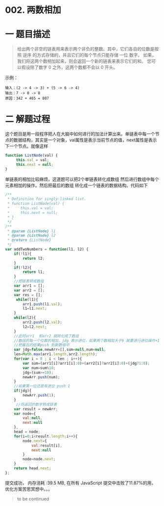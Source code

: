<!--
 * @Description: In User Settings Edit
 * @Author: your name
 * @Date: 2019-08-16 19:08:00
 * @LastEditTime: 2019-08-19 09:45:44
 * @LastEditors: Please set LastEditors
 -->
# 002. 两数相加

# 一 题目描述

>给出两个非空的链表用来表示两个非负的整数。其中，它们各自的位数是按照 逆序 的方式存储的，并且它们的每个节点只能存储 一位 数字。
>如果，我们将这两个数相加起来，则会返回一个新的链表来表示它们的和。
>您可以假设除了数字 0 之外，这两个数都不会以 0 开头。

示例：
``` 
输入：(2 -> 4 -> 3) + (5 -> 6 -> 4)
输出：7 -> 0 -> 8
原因：342 + 465 = 807
```

# 二 解题过程

这个题目是用一段程序把人在大脑中如何进行的加法计算出来。单链表中每一个节点的数据结构，其实是一个对象，val属性是表示当前节点的值，next属性是表示下一个节点。就像这样
``` JavaScript
function ListNode(val) {
     this.val = val;
     this.next = null;
}
```
单链表的相加比较麻烦，这道题可以把2个单链表转化成数组 然后进行数组中每个元素相加的操作。然后把最后的数组 转化成一个链表的数据结构。代码如下

``` JavaScript
/**
 * Definition for singly-linked list.
 * function ListNode(val) {
 *     this.val = val;
 *     this.next = null;
 * }
 */
/**
 * @param {ListNode} l1
 * @param {ListNode} l2
 * @return {ListNode}
 */
var addTwoNumbers = function(l1, l2) {
    if(!l1){
        return l2;
    }   
    if(!l2){
        return l1;
    }
    //把链表转成数组
    var arr1 = [];
    var arr2 = [];
    var res = [];
     while(l1){
        arr1.push(l1.val);
        l1=l1.next;
    }
    while(l2){
        arr2.push(l2.val);
        l2=l2.next;
    }
    //此时arr1  和arr2 就转化成了数组
    //数组的每一个位数的相加，jdg 表示进位，如果两个数相加大于9 就要进行进位操作+1
    //把最后的结果push 到新数组中
    var jdg=false,newArr=[],sum=null,num=null,
    len=Math.max(arr1.length,arr2.length);
    for(var i = 0 ; i < len ; i++){
        var sum=(arr1[i]?arr1[i]:0)+(arr2[i]?arr2[i]:0)+(jdg?1:0);
        var num=sum%10;
        jdg=(sum>=10);
        newArr.push(num);  
    }
    //如果第一位还是有进位 push 1
    if(jdg){
        newArr.push(1);
    }
     //将返回的数字转成链表
    var result = newArr; 
    var node={
        val:null,
        next:null
    },
    head = node;
    for(i=0;i<result.length;i++){
        node.next={
            val:result[i],
            next:null
        }
        node=node.next;
    }
    return head.next; 
};
```
提交成功， 内存消耗 :39.5 MB, 在所有 JavaScript 提交中击败了11.87%的用，优化方案苦思冥想中。。。
> to be continued









